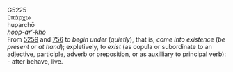 <body>
  <p>G5225<br>  ὑπάρχω  <br> huparchō  <br><i>hoop-ar‘-kho </i><br>From <a href="g5259.htm">5259</a> and <a href="g0756.htm">756</a>  to <i>begin</i> <i>under</i> (<i>quietly</i>), that is, <i>come</i> <i>into</i> <i>existence</i> (<i>be</i> <i>present</i> or <i>at</i> <i>hand</i>); expletively, to <i>exist</i> (as copula or subordinate to an adjective, participle, adverb or preposition, or as auxilliary to principal verb): - after behave, live.<br></p>
 </body>